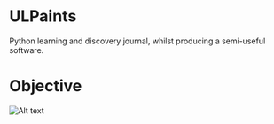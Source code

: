 # ULPaints
Python learning and discovery journal, whilst producing a semi-useful software.

# Objective 
![Alt text](/relative/path/to/objective.jpg?raw=true "Optional Title")
 
